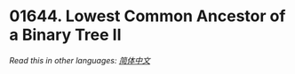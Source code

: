 # 01644. Lowest Common Ancestor of a Binary Tree II

  _Read this in other languages:_
    [_简体中文_](README.zh-CN.md)

